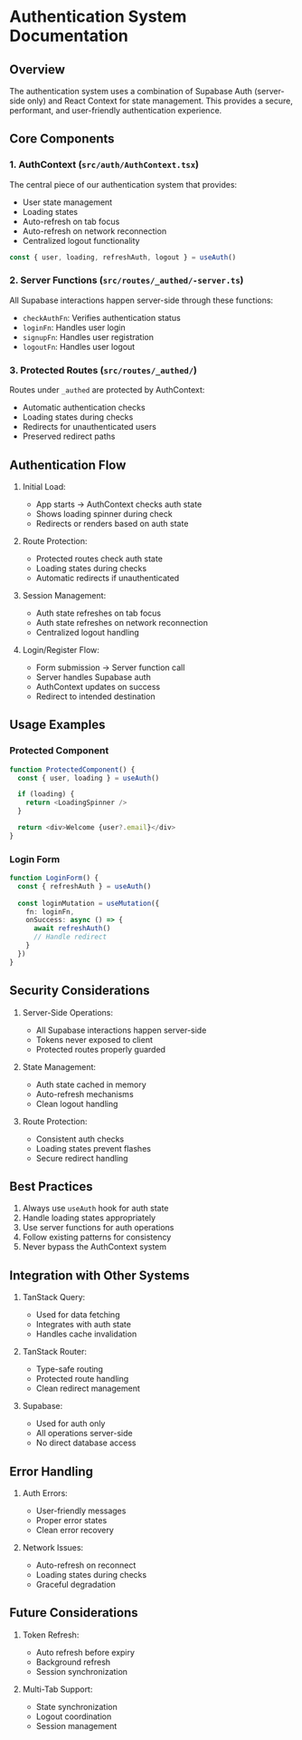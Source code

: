 # Authentication System Documentation

## Overview

The authentication system uses a combination of Supabase Auth (server-side only) and React Context for state management. This provides a secure, performant, and user-friendly authentication experience.

## Core Components

### 1. AuthContext (`src/auth/AuthContext.tsx`)

The central piece of our authentication system that provides:
- User state management
- Loading states
- Auto-refresh on tab focus
- Auto-refresh on network reconnection
- Centralized logout functionality

```typescript
const { user, loading, refreshAuth, logout } = useAuth()
```

### 2. Server Functions (`src/routes/_authed/-server.ts`)

All Supabase interactions happen server-side through these functions:
- `checkAuthFn`: Verifies authentication status
- `loginFn`: Handles user login
- `signupFn`: Handles user registration
- `logoutFn`: Handles user logout

### 3. Protected Routes (`src/routes/_authed/`)

Routes under `_authed` are protected by AuthContext:
- Automatic authentication checks
- Loading states during checks
- Redirects for unauthenticated users
- Preserved redirect paths

## Authentication Flow

1. Initial Load:
   - App starts → AuthContext checks auth state
   - Shows loading spinner during check
   - Redirects or renders based on auth state

2. Route Protection:
   - Protected routes check auth state
   - Loading states during checks
   - Automatic redirects if unauthenticated

3. Session Management:
   - Auth state refreshes on tab focus
   - Auth state refreshes on network reconnection
   - Centralized logout handling

4. Login/Register Flow:
   - Form submission → Server function call
   - Server handles Supabase auth
   - AuthContext updates on success
   - Redirect to intended destination

## Usage Examples

### Protected Component
```typescript
function ProtectedComponent() {
  const { user, loading } = useAuth()

  if (loading) {
    return <LoadingSpinner />
  }

  return <div>Welcome {user?.email}</div>
}
```

### Login Form
```typescript
function LoginForm() {
  const { refreshAuth } = useAuth()
  
  const loginMutation = useMutation({
    fn: loginFn,
    onSuccess: async () => {
      await refreshAuth()
      // Handle redirect
    }
  })
}
```

## Security Considerations

1. Server-Side Operations:
   - All Supabase interactions happen server-side
   - Tokens never exposed to client
   - Protected routes properly guarded

2. State Management:
   - Auth state cached in memory
   - Auto-refresh mechanisms
   - Clean logout handling

3. Route Protection:
   - Consistent auth checks
   - Loading states prevent flashes
   - Secure redirect handling

## Best Practices

1. Always use `useAuth` hook for auth state
2. Handle loading states appropriately
3. Use server functions for auth operations
4. Follow existing patterns for consistency
5. Never bypass the AuthContext system

## Integration with Other Systems

1. TanStack Query:
   - Used for data fetching
   - Integrates with auth state
   - Handles cache invalidation

2. TanStack Router:
   - Type-safe routing
   - Protected route handling
   - Clean redirect management

3. Supabase:
   - Used for auth only
   - All operations server-side
   - No direct database access

## Error Handling

1. Auth Errors:
   - User-friendly messages
   - Proper error states
   - Clean error recovery

2. Network Issues:
   - Auto-refresh on reconnect
   - Loading states during checks
   - Graceful degradation

## Future Considerations

1. Token Refresh:
   - Auto refresh before expiry
   - Background refresh
   - Session synchronization

2. Multi-Tab Support:
   - State synchronization
   - Logout coordination
   - Session management